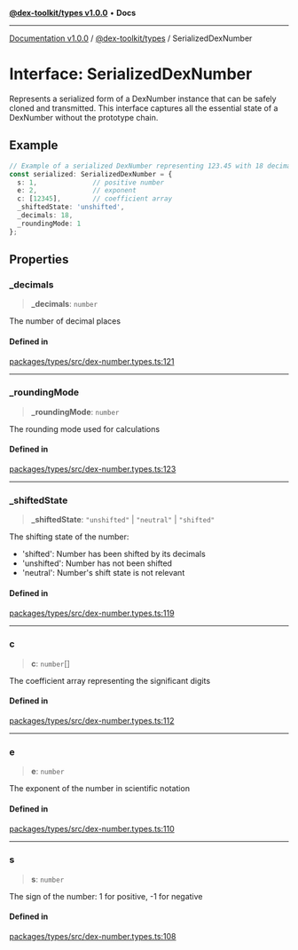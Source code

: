 [**@dex-toolkit/types v1.0.0**](../README.md) • **Docs**

***

[Documentation v1.0.0](../../../packages.md) / [@dex-toolkit/types](../README.md) / SerializedDexNumber

# Interface: SerializedDexNumber

Represents a serialized form of a DexNumber instance that can be safely cloned and transmitted.
This interface captures all the essential state of a DexNumber without the prototype chain.

## Example

```typescript
// Example of a serialized DexNumber representing 123.45 with 18 decimals
const serialized: SerializedDexNumber = {
  s: 1,              // positive number
  e: 2,              // exponent
  c: [12345],        // coefficient array
  _shiftedState: 'unshifted',
  _decimals: 18,
  _roundingMode: 1
};
```

## Properties

### \_decimals

> **\_decimals**: `number`

The number of decimal places

#### Defined in

[packages/types/src/dex-number.types.ts:121](https://github.com/niZmosis/dex-toolkit/blob/3d8b41b44787b30fbea5de3ab4737662ffb61bc8/packages/types/src/dex-number.types.ts#L121)

***

### \_roundingMode

> **\_roundingMode**: `number`

The rounding mode used for calculations

#### Defined in

[packages/types/src/dex-number.types.ts:123](https://github.com/niZmosis/dex-toolkit/blob/3d8b41b44787b30fbea5de3ab4737662ffb61bc8/packages/types/src/dex-number.types.ts#L123)

***

### \_shiftedState

> **\_shiftedState**: `"unshifted"` \| `"neutral"` \| `"shifted"`

The shifting state of the number:
- 'shifted': Number has been shifted by its decimals
- 'unshifted': Number has not been shifted
- 'neutral': Number's shift state is not relevant

#### Defined in

[packages/types/src/dex-number.types.ts:119](https://github.com/niZmosis/dex-toolkit/blob/3d8b41b44787b30fbea5de3ab4737662ffb61bc8/packages/types/src/dex-number.types.ts#L119)

***

### c

> **c**: `number`[]

The coefficient array representing the significant digits

#### Defined in

[packages/types/src/dex-number.types.ts:112](https://github.com/niZmosis/dex-toolkit/blob/3d8b41b44787b30fbea5de3ab4737662ffb61bc8/packages/types/src/dex-number.types.ts#L112)

***

### e

> **e**: `number`

The exponent of the number in scientific notation

#### Defined in

[packages/types/src/dex-number.types.ts:110](https://github.com/niZmosis/dex-toolkit/blob/3d8b41b44787b30fbea5de3ab4737662ffb61bc8/packages/types/src/dex-number.types.ts#L110)

***

### s

> **s**: `number`

The sign of the number: 1 for positive, -1 for negative

#### Defined in

[packages/types/src/dex-number.types.ts:108](https://github.com/niZmosis/dex-toolkit/blob/3d8b41b44787b30fbea5de3ab4737662ffb61bc8/packages/types/src/dex-number.types.ts#L108)
